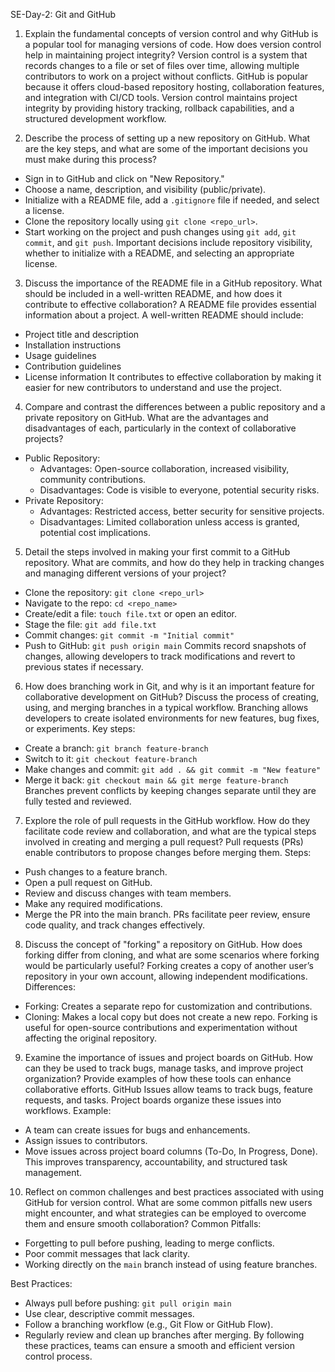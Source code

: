  SE-Day-2: Git and GitHub

 1. Explain the fundamental concepts of version control and why GitHub is a popular tool for managing versions of code. How does version control help in maintaining project integrity?
Version control is a system that records changes to a file or set of files over time, allowing multiple contributors to work on a project without conflicts. GitHub is popular because it offers cloud-based repository hosting, collaboration features, and integration with CI/CD tools. Version control maintains project integrity by providing history tracking, rollback capabilities, and a structured development workflow.

 2. Describe the process of setting up a new repository on GitHub. What are the key steps, and what are some of the important decisions you must make during this process?
- Sign in to GitHub and click on "New Repository."
- Choose a name, description, and visibility (public/private).
- Initialize with a README file, add a `.gitignore` file if needed, and select a license.
- Clone the repository locally using `git clone <repo_url>`.
- Start working on the project and push changes using `git add`, `git commit`, and `git push`.
Important decisions include repository visibility, whether to initialize with a README, and selecting an appropriate license.

 3. Discuss the importance of the README file in a GitHub repository. What should be included in a well-written README, and how does it contribute to effective collaboration?
A README file provides essential information about a project. A well-written README should include:
- Project title and description
- Installation instructions
- Usage guidelines
- Contribution guidelines
- License information
It contributes to effective collaboration by making it easier for new contributors to understand and use the project.

 4. Compare and contrast the differences between a public repository and a private repository on GitHub. What are the advantages and disadvantages of each, particularly in the context of collaborative projects?
- Public Repository:
  - Advantages: Open-source collaboration, increased visibility, community contributions.
  - Disadvantages: Code is visible to everyone, potential security risks.
- Private Repository:
  - Advantages: Restricted access, better security for sensitive projects.
  - Disadvantages: Limited collaboration unless access is granted, potential cost implications.

 5. Detail the steps involved in making your first commit to a GitHub repository. What are commits, and how do they help in tracking changes and managing different versions of your project?
- Clone the repository: `git clone <repo_url>`
- Navigate to the repo: `cd <repo_name>`
- Create/edit a file: `touch file.txt` or open an editor.
- Stage the file: `git add file.txt`
- Commit changes: `git commit -m "Initial commit"`
- Push to GitHub: `git push origin main`
Commits record snapshots of changes, allowing developers to track modifications and revert to previous states if necessary.

 6. How does branching work in Git, and why is it an important feature for collaborative development on GitHub? Discuss the process of creating, using, and merging branches in a typical workflow.
Branching allows developers to create isolated environments for new features, bug fixes, or experiments. Key steps:
- Create a branch: `git branch feature-branch`
- Switch to it: `git checkout feature-branch`
- Make changes and commit: `git add . && git commit -m "New feature"`
- Merge it back: `git checkout main && git merge feature-branch`
Branches prevent conflicts by keeping changes separate until they are fully tested and reviewed.

 7. Explore the role of pull requests in the GitHub workflow. How do they facilitate code review and collaboration, and what are the typical steps involved in creating and merging a pull request?
Pull requests (PRs) enable contributors to propose changes before merging them. Steps:
- Push changes to a feature branch.
- Open a pull request on GitHub.
- Review and discuss changes with team members.
- Make any required modifications.
- Merge the PR into the main branch.
PRs facilitate peer review, ensure code quality, and track changes effectively.

 8. Discuss the concept of "forking" a repository on GitHub. How does forking differ from cloning, and what are some scenarios where forking would be particularly useful?
Forking creates a copy of another user’s repository in your own account, allowing independent modifications. Differences:
- Forking: Creates a separate repo for customization and contributions.
- Cloning: Makes a local copy but does not create a new repo.
Forking is useful for open-source contributions and experimentation without affecting the original repository.

 9. Examine the importance of issues and project boards on GitHub. How can they be used to track bugs, manage tasks, and improve project organization? Provide examples of how these tools can enhance collaborative efforts.
GitHub Issues allow teams to track bugs, feature requests, and tasks. Project boards organize these issues into workflows. Example:
- A team can create issues for bugs and enhancements.
- Assign issues to contributors.
- Move issues across project board columns (To-Do, In Progress, Done).
This improves transparency, accountability, and structured task management.

 10. Reflect on common challenges and best practices associated with using GitHub for version control. What are some common pitfalls new users might encounter, and what strategies can be employed to overcome them and ensure smooth collaboration?
Common Pitfalls:
- Forgetting to pull before pushing, leading to merge conflicts.
- Poor commit messages that lack clarity.
- Working directly on the `main` branch instead of using feature branches.

Best Practices:
- Always pull before pushing: `git pull origin main`
- Use clear, descriptive commit messages.
- Follow a branching workflow (e.g., Git Flow or GitHub Flow).
- Regularly review and clean up branches after merging.
By following these practices, teams can ensure a smooth and efficient version control process.
